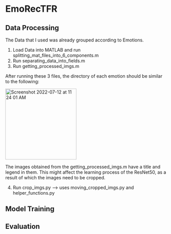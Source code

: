 # EmoRecTFR

## Data Processing

The Data that I used was already grouped according to Emotions.

1. Load Data into MATLAB and run splitting_mat_files_into_6_components.m
2. Run separating_data_into_fields.m
3. Run getting_processed_imgs.m

After running these 3 files, the directory of each emotion should be similar to the following:  

 <img width="222" alt="Screenshot 2022-07-12 at 11 24 01 AM" src="https://user-images.githubusercontent.com/65991949/178401995-cfc18460-2c92-4a25-a4a9-bfd82ec9fb36.png">

The images obtained from the getting_processed_imgs.m have a title and legend in them. This might affect the learning process of the ResNet50, as a result of which the images need to be cropped. 

4. Run crop_imgs.py --> uses moving_cropped_imgs.py and helper_functions.py

## Model Training


## Evaluation
